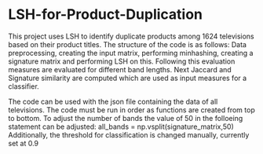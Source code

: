 # LSH-for-Product-Duplication
This project uses LSH to identify duplicate products among 1624 televisions based on their product titles.
The structure of the code is as follows:
Data preprocessing, creating the input matrix, performing minhashing, creating a signature matrix and performing LSH on this.
Following this evaluation measures are evaluated for different band lengths. 
Next Jaccard and Signature similarity are computed which are used as input measures for a classifier.

The code can be used with the json file containing the data of all televisions.
The code must be run in order as functions are created from top to bottom.
To adjust the number of bands the value of 50 in the folloeing statement can be adjusted: all_bands = np.vsplit(signature_matrix,50)
Additionally, the threshold for classification is changed manually, currently set at 0.9

